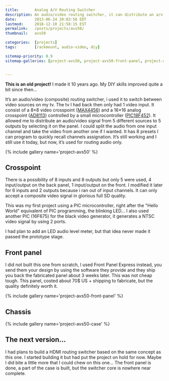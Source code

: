 ```yaml
---
title:       Analog A/V Routing Switcher
description: An audio/video routing switcher, it can distribute an a/v (composite) signal from any of the 5 inputs to any of the 5 outputs.
date:        2013-06-24 20:03:56 EDT
lastmod:     2018-12-10 21:58:15 EST
permalink:   /posts/projects/avs50/
thumbnail:   avs50

categories:  [projects]
tags:        [rackmount, audio-video, diy]

sitemap-priority: 0.9
sitemap-galleries: [project-avs50, project-avs50-front-panel, project-avs50-case]


---
```


**This is an old project!** I made it 10 years ago. My DIY skills improved quite a bit since then...

<!--thumbnail-->

It’s an audio/video (composite) routing switcher, i used it to switch between video sources on my tv. The tv I had back then only had 1 video input. It consist of a 8×8 video crosspoint ([MAX4456][datasheet-max4456]) and a 16×16 analog crosspoint ([AD8113][datasheet-ad8113]) controlled by a small microcontroller ([PIC18F452][datasheet-pic18f452]). It allowed me to distribute an audio/video signal from 5 different sources to 5 outputs by selecting it on the panel. I could split the audio from one input channel and take the video from another one if I wanted. It has 8 presets I can program to quickly recall channels assignation. It’s still working and I still use it today, but now, it’s used for routing audio only.


<!--more-->

{% include gallery name='project-avs50' %}

## Crosspoint

There is a possibility of 8 inputs and 8 outputs but only 5 were used, 4 input/output on the back panel, 1 input/output on the front. I modified it later for 6 inputs and 2 outputs because i ran out of input channels. It can only accept a composite video signal in glorious full SD quality.

This was my first project using a PIC microcontroller, right after the "Hello World" equivalent of PIC programming, the blinking LED… I also used another PIC (16F675) for the black video generator, it generates a NTSC video signal by using 2 ports.

I had plan to add an LED audio level meter, but that idea never made it passed the prototype stage.


## Front panel

I did not built this one from scratch, I used Front Panel Express instead, you send them your design by using the software they provide and they ship you back the fabricated panel about 3 weeks later. This was not cheap tough. This panel, costed about 70$ US + shipping to fabricate, but the quality definitely worth it.

{% include gallery name='project-avs50-front-panel' %}


## Chassis

{% include gallery name='project-avs50-case' %}


## The next version...

I had plans to build a HDMI routing switcher based on the same concept as this one. I started building it but had put the project on hold for now. Maybe I did bite a little more that I could chew on this one… The front panel is done, a part of the case is built, but the switcher core is nowhere near complete.



[datasheet-ad8113]: https://www.analog.com/en/switchesmultiplexers/analog-crosspoint-switches/ad8113/products/product.html
[datasheet-max4456]: https://www.maximintegrated.com/datasheet/index.mvp/id/1931
[datasheet-pic18f452]: https://www.microchip.com/wwwproducts/Devices.aspx?dDocName=en010296
